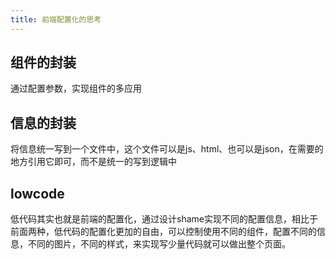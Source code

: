```yaml
---
title: 前端配置化的思考
---
```


## 组件的封装

通过配置参数，实现组件的多应用

## 信息的封装

将信息统一写到一个文件中，这个文件可以是js、html、也可以是json，在需要的地方引用它即可，而不是统一的写到逻辑中

## lowcode

低代码其实也就是前端的配置化，通过设计shame实现不同的配置信息，相比于前面两种，低代码的配置化更加的自由，可以控制使用不同的组件，配置不同的信息，不同的图片，不同的样式，来实现写少量代码就可以做出整个页面。